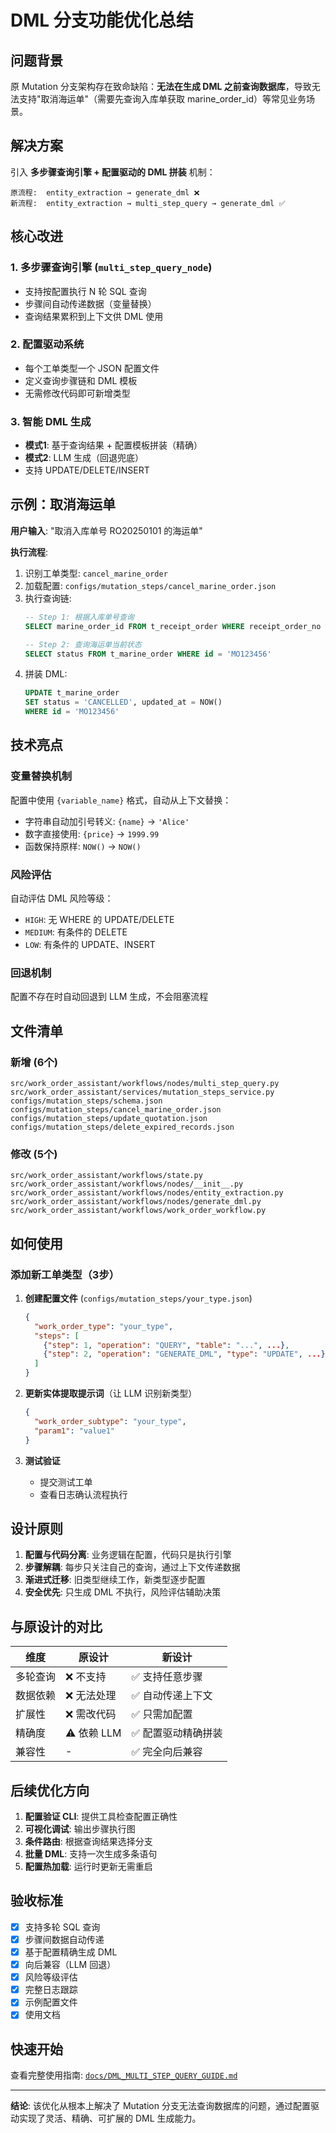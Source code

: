 # DML 分支功能优化总结

## 问题背景

原 Mutation 分支架构存在致命缺陷：**无法在生成 DML 之前查询数据库**，导致无法支持"取消海运单"（需要先查询入库单获取 marine_order_id）等常见业务场景。

## 解决方案

引入 **多步骤查询引擎 + 配置驱动的 DML 拼装** 机制：

```
原流程:  entity_extraction → generate_dml ❌
新流程:  entity_extraction → multi_step_query → generate_dml ✅
```

## 核心改进

### 1. 多步骤查询引擎 (`multi_step_query_node`)
- 支持按配置执行 N 轮 SQL 查询
- 步骤间自动传递数据（变量替换）
- 查询结果累积到上下文供 DML 使用

### 2. 配置驱动系统
- 每个工单类型一个 JSON 配置文件
- 定义查询步骤链和 DML 模板
- 无需修改代码即可新增类型

### 3. 智能 DML 生成
- **模式1**: 基于查询结果 + 配置模板拼装（精确）
- **模式2**: LLM 生成（回退兜底）
- 支持 UPDATE/DELETE/INSERT

## 示例：取消海运单

**用户输入**: "取消入库单号 RO20250101 的海运单"

**执行流程**:
1. 识别工单类型: `cancel_marine_order`
2. 加载配置: `configs/mutation_steps/cancel_marine_order.json`
3. 执行查询链:
   ```sql
   -- Step 1: 根据入库单号查询
   SELECT marine_order_id FROM t_receipt_order WHERE receipt_order_no = 'RO20250101'

   -- Step 2: 查询海运单当前状态
   SELECT status FROM t_marine_order WHERE id = 'MO123456'
   ```
4. 拼装 DML:
   ```sql
   UPDATE t_marine_order
   SET status = 'CANCELLED', updated_at = NOW()
   WHERE id = 'MO123456'
   ```

## 技术亮点

### 变量替换机制
配置中使用 `{variable_name}` 格式，自动从上下文替换：
- 字符串自动加引号转义: `{name}` → `'Alice'`
- 数字直接使用: `{price}` → `1999.99`
- 函数保持原样: `NOW()` → `NOW()`

### 风险评估
自动评估 DML 风险等级：
- `HIGH`: 无 WHERE 的 UPDATE/DELETE
- `MEDIUM`: 有条件的 DELETE
- `LOW`: 有条件的 UPDATE、INSERT

### 回退机制
配置不存在时自动回退到 LLM 生成，不会阻塞流程

## 文件清单

### 新增 (6个)
```
src/work_order_assistant/workflows/nodes/multi_step_query.py
src/work_order_assistant/services/mutation_steps_service.py
configs/mutation_steps/schema.json
configs/mutation_steps/cancel_marine_order.json
configs/mutation_steps/update_quotation.json
configs/mutation_steps/delete_expired_records.json
```

### 修改 (5个)
```
src/work_order_assistant/workflows/state.py
src/work_order_assistant/workflows/nodes/__init__.py
src/work_order_assistant/workflows/nodes/entity_extraction.py
src/work_order_assistant/workflows/nodes/generate_dml.py
src/work_order_assistant/workflows/work_order_workflow.py
```

## 如何使用

### 添加新工单类型（3步）

1. **创建配置文件** (`configs/mutation_steps/your_type.json`)
   ```json
   {
     "work_order_type": "your_type",
     "steps": [
       {"step": 1, "operation": "QUERY", "table": "...", ...},
       {"step": 2, "operation": "GENERATE_DML", "type": "UPDATE", ...}
     ]
   }
   ```

2. **更新实体提取提示词**（让 LLM 识别新类型）
   ```json
   {
     "work_order_subtype": "your_type",
     "param1": "value1"
   }
   ```

3. **测试验证**
   - 提交测试工单
   - 查看日志确认流程执行

## 设计原则

1. **配置与代码分离**: 业务逻辑在配置，代码只是执行引擎
2. **步骤解耦**: 每步只关注自己的查询，通过上下文传递数据
3. **渐进式迁移**: 旧类型继续工作，新类型逐步配置
4. **安全优先**: 只生成 DML 不执行，风险评估辅助决策

## 与原设计的对比

| 维度 | 原设计 | 新设计 |
|------|--------|--------|
| 多轮查询 | ❌ 不支持 | ✅ 支持任意步骤 |
| 数据依赖 | ❌ 无法处理 | ✅ 自动传递上下文 |
| 扩展性 | ❌ 需改代码 | ✅ 只需加配置 |
| 精确度 | ⚠️ 依赖 LLM | ✅ 配置驱动精确拼装 |
| 兼容性 | - | ✅ 完全向后兼容 |

## 后续优化方向

1. **配置验证 CLI**: 提供工具检查配置正确性
2. **可视化调试**: 输出步骤执行图
3. **条件路由**: 根据查询结果选择分支
4. **批量 DML**: 支持一次生成多条语句
5. **配置热加载**: 运行时更新无需重启

## 验收标准

- [x] 支持多轮 SQL 查询
- [x] 步骤间数据自动传递
- [x] 基于配置精确生成 DML
- [x] 向后兼容（LLM 回退）
- [x] 风险等级评估
- [x] 完整日志跟踪
- [x] 示例配置文件
- [x] 使用文档

## 快速开始

查看完整使用指南: [`docs/DML_MULTI_STEP_QUERY_GUIDE.md`](./DML_MULTI_STEP_QUERY_GUIDE.md)

---

**结论**: 该优化从根本上解决了 Mutation 分支无法查询数据库的问题，通过配置驱动实现了灵活、精确、可扩展的 DML 生成能力。

